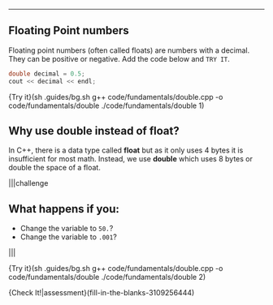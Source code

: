 ---

## Floating Point numbers
Floating point numbers (often called floats) are numbers with a decimal. They can be positive or negative. Add the code below and `TRY IT`.

```c++
double decimal = 0.5;
cout << decimal << endl;
```

{Try it}(sh .guides/bg.sh g++ code/fundamentals/double.cpp -o code/fundamentals/double ./code/fundamentals/double 1)

## Why use double instead of float?
In C++, there is a data type called **float** but as it only uses 4 bytes it is insufficient for most math. Instead, we use **double** which uses 8 bytes or double the space of a float.
  
|||challenge
## What happens if you:
* Change the variable to `50.`?
* Change the variable to `.001`?

|||

{Try it}(sh .guides/bg.sh g++ code/fundamentals/double.cpp -o code/fundamentals/double ./code/fundamentals/double 2)

{Check It!|assessment}(fill-in-the-blanks-3109256444)
